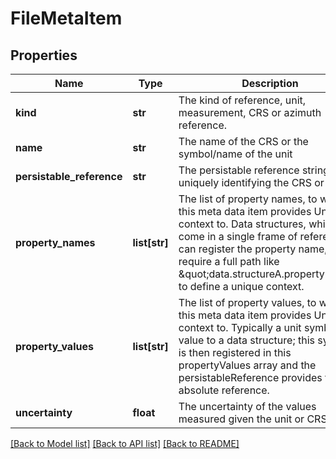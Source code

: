 # FileMetaItem

## Properties
Name | Type | Description | Notes
------------ | ------------- | ------------- | -------------
**kind** | **str** | The kind of reference, unit, measurement, CRS or azimuth reference. | 
**name** | **str** | The name of the CRS or the symbol/name of the unit | [optional] 
**persistable_reference** | **str** | The persistable reference string uniquely identifying the CRS or Unit | 
**property_names** | **list[str]** | The list of property names, to which this meta data item provides Unit/CRS context to. Data structures, which come in a single frame of reference, can register the property name, others require a full path like \&quot;data.structureA.propertyB\&quot; to define a unique context. | [optional] 
**property_values** | **list[str]** | The list of property values, to which this meta data item provides Unit/CRS context to. Typically a unit symbol is a value to a data structure; this symbol is then registered in this propertyValues array and the persistableReference provides the absolute reference. | [optional] 
**uncertainty** | **float** | The uncertainty of the values measured given the unit or CRS unit. | [optional] 

[[Back to Model list]](../README.md#documentation-for-models) [[Back to API list]](../README.md#documentation-for-api-endpoints) [[Back to README]](../README.md)


